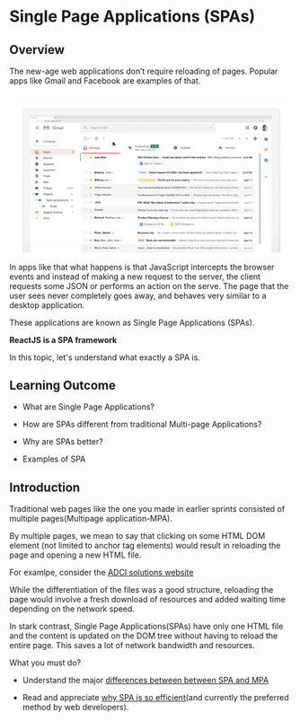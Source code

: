 ﻿# Single Page Applications (SPAs)

## Overview

The new-age web applications don’t require reloading of pages.
Popular apps like Gmail and Facebook are examples of that.

![](../images/gmail.gif)



In apps like that what happens is that JavaScript intercepts the browser events and instead of making a new request to the server, the client requests some JSON or performs an action on the serve. The page that the user sees never completely goes away, and behaves very similar to a desktop application.

These applications are known as Single Page Applications (SPAs). 

**ReactJS is a SPA framework**


In this topic, let's understand what exactly a SPA is.


## Learning Outcome

-	What are Single Page Applications?

-	How are SPAs different from traditional Multi-page Applications?

-	Why are SPAs better?

-	Examples of SPA


## Introduction


Traditional web pages like the one you made in earlier sprints consisted of multiple pages(Multipage application-MPA).

 By multiple pages, we mean to say that clicking on some HTML DOM element (not limited to anchor tag elements) would result in reloading the page and opening a new HTML file.
 
For examlpe, consider the [ADCI solutions website](https://www.adcisolutions.com/)

While the differentiation of the files was a good structure, reloading the page would involve a fresh download of resources and added waiting time depending on the network speed.

In stark contrast, Single Page Applications(SPAs) have only one HTML file and the content is updated on the DOM tree without having to reload the entire page. This saves a lot of network bandwidth and resources.

What you must do?

-	Understand the major [differences between between SPA and MPA](https://medium.com/@NeotericEU/single-page-application-vs-multiple-page-application-2591588efe58) 

- Read and appreciate [why SPA is so efficient](https://blog.angular-university.io/why-a-single-page-application-what-are-the-benefits-what-is-a-spa/)(and currently the preferred method by web developers). 
